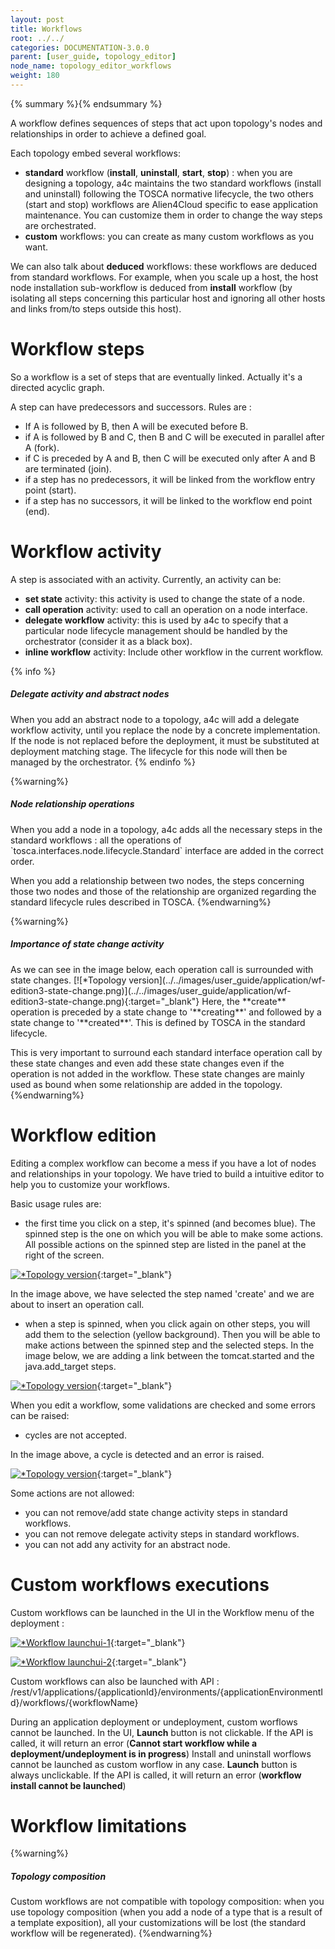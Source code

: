 ```yaml
---
layout: post
title: Workflows
root: ../../
categories: DOCUMENTATION-3.0.0
parent: [user_guide, topology_editor]
node_name: topology_editor_workflows
weight: 180
---
```


{% summary %}{% endsummary %}

A workflow defines sequences of steps that act upon topology's nodes and relationships in order to achieve a defined goal.

Each topology embed several workflows:

- **standard** workflow (**install**, **uninstall**, **start**, **stop**) : when you are designing a topology, a4c maintains the two standard workflows (install and uninstall) following the TOSCA normative lifecycle, the two others (start and stop) workflows are Alien4Cloud specific to ease application maintenance. You can customize them in order to change the way steps are orchestrated.
- **custom** workflows: you can create as many custom workflows as you want.

We can also talk about **deduced** workflows: these workflows are deduced from standard workflows. For example, when you scale up a host, the host node installation sub-workflow is deduced from **install** workflow (by isolating all steps concerning this particular host and ignoring all other hosts and links from/to steps outside this host).

# Workflow steps

So a workflow is a set of steps that are eventually linked. Actually it's a directed acyclic graph.

A step can have predecessors and successors. Rules are :

- If A is followed by B, then A will be executed before B.
- if A is followed by B and C, then B and C will be executed in parallel after A (fork).
- if C is preceded by A and B, then C will be executed only after A and B are terminated (join).
- if a step has no predecessors, it will be linked from the workflow entry point (start).
- if a step has no successors, it will be linked to the workflow end point (end).

# Workflow activity

A step is associated with an activity. Currently, an activity can be:

- **set state** activity: this activity is used to change the state of a node.
- **call operation** activity: used to call an operation on a node interface.
- **delegate workflow** activity: this is used by a4c to specify that a particular node lifecycle management should be handled by the orchestrator (consider it as a black box).
- **inline workflow** activity: Include other workflow in the current workflow.

{% info %}
<h5>Delegate activity and abstract nodes</h5>
When you add an abstract node to a topology, a4c will add a delegate workflow activity, until you replace the node by a concrete implementation.
If the node is not replaced before the deployment, it must be substituted at deployment matching stage. The lifecycle for this node will then be managed by the orchestrator.
{% endinfo %}

{%warning%}
<h5>Node relationship operations</h5>
When you add a node in a topology, a4c adds all the necessary steps in the standard workflows : all the operations of `tosca.interfaces.node.lifecycle.Standard` interface are added in the correct order.

When you add a relationship between two nodes, the steps concerning those two nodes and those of the relationship are organized regarding the standard lifecycle rules described in TOSCA.
{%endwarning%}

{%warning%}
<h5>Importance of state change activity</h5>
As we can see in the image below, each operation call is surrounded with state changes.
[![*Topology version](../../images/user_guide/application/wf-edition3-state-change.png)](../../images/user_guide/application/wf-edition3-state-change.png){:target="_blank"}
Here, the **create** operation is preceded by a state change to '**creating**' and followed by a state change to '**created**'. This is defined by TOSCA in the standard lifecycle.

This is very important to surround each standard interface operation call by these state changes and even add these state changes even if the operation is not added in the workflow.
These state changes are mainly used as bound when some relationship are added in the topology.
{%endwarning%}

# Workflow edition

Editing a complex workflow can become a mess if you have a lot of nodes and relationships in your topology. We have tried to build a intuitive editor to help you to customize your workflows.

Basic usage rules are:

- the first time you click on a step, it's spinned (and becomes blue). The spinned step is the one on which you will be able to make some actions. All possible actions on the spinned step are listed in the panel at the right of the screen.

[![*Topology version](../../images/3.0.0/user_guide/applications/wf-edition1.png)](../../images/user_guide/application/wf-edition1.png){:target="_blank"}

In the image above, we have selected the step named 'create' and we are about to insert an operation call.

- when a step is spinned, when you click again on other steps, you will add them to the selection (yellow background). Then you will be able to make actions between the spinned step and the selected steps. In the image below, we are adding a link between the tomcat.started and the java.add_target steps.

[![*Topology version](../../images/3.0.0/user_guide/applications/wf-edition2.png)](../../images/user_guide/application/wf-edition2.png){:target="_blank"}

When you edit a workflow, some validations are checked and some errors can be raised:

- cycles are not accepted.

In the image above, a cycle is detected and an error is raised.

[![*Topology version](../../images/3.0.0/user_guide/applications/wf-edition3-error-cycle.png)](../../images/user_guide/application/wf-edition3-error-cycle.png){:target="_blank"}

Some actions are not allowed:

- you can not remove/add state change activity steps in standard workflows.
- you can not remove delegate activity steps in standard workflows.
- you can not add any activity for an abstract node.

# Custom workflows executions

Custom workflows can be launched in the UI in the Workflow menu of the deployment :

[![*Workflow launchui-1](../../images/3.0.0/user_guide/applications/wf-launchui-1.png)](../../images/user_guide/application/wf-launchui-1.png){:target="_blank"}

[![*Workflow launchui-2](../../images/3.0.0/user_guide/applications/wf-launchui-2.png)](../../images/user_guide/application/wf-launchui-2.png){:target="_blank"}

Custom workflows can also be launched with API : /rest/v1/applications/{applicationId}/environments/{applicationEnvironmentId}/workflows/{workflowName}

During an application deployment or undeployment, custom worflows cannot be launched. In the UI, **Launch** button is not clickable. If the API is called, it will return an error (**Cannot start workflow while a deployment/undeployment is in progress**)
Install and uninstall worflows cannot be launched as custom worflow in any case. **Launch** button is always unclickable. If the API is called, it will return an error (**workflow install cannot be launched**)


# Workflow limitations

{%warning%}
<h5>Topology composition</h5>
Custom workflows are not compatible with topology composition: when you use topology composition (when you add a node of a type that is a result of a template exposition), all your customizations will be lost (the standard workflow will be regenerated).
{%endwarning%}
